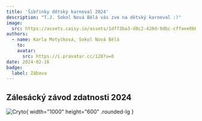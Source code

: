 ```yaml
---
title: 'Šibřinky dětský karneval 2024'
description: "T.J. Sokol Nová Bělá vás zve na dětský karneval :)"
image:
  src: https://assets.caisy.io/assets/1df73ba3-d8c2-420d-9dbc-cffaee0b6f4d/d3d73e53-426c-4f26-8d68-46d56fc61299/13169f5e-bc3e-48cc-9339-7fb0e9bdb99c/T.J.SokolNovaBelaDetskykarneval.png?original
authors:
  - name: Karla Motyčková, Sokol Nová Bělá
    to: 
    avatar:
      src: https://i.pravatar.cc/128?u=0
date: 2024-02-16
badge:
  label: Zábava
---
```


## Zálesácký závod zdatnosti 2024

![Cryto](https://assets.caisy.io/assets/1df73ba3-d8c2-420d-9dbc-cffaee0b6f4d/d3d73e53-426c-4f26-8d68-46d56fc61299/13169f5e-bc3e-48cc-9339-7fb0e9bdb99c/T.J.SokolNovaBelaDetskykarneval.png?original){ width="1000" height="600" .rounded-lg }


